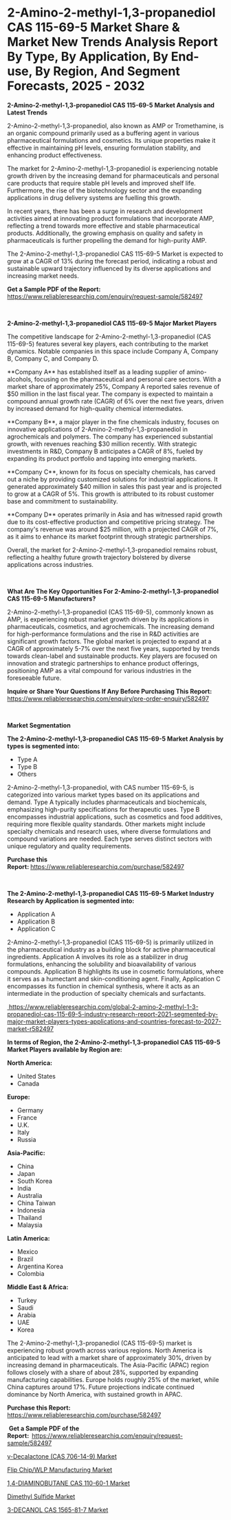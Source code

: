<p><h1>2-Amino-2-methyl-1,3-propanediol CAS 115-69-5 Market Share & Market New Trends Analysis Report By Type, By Application, By End-use, By Region, And Segment Forecasts, 2025 - 2032</h1></p><p><strong>2-Amino-2-methyl-1,3-propanediol CAS 115-69-5 Market Analysis and Latest Trends</strong></p>
<p><p>2-Amino-2-methyl-1,3-propanediol, also known as AMP or Tromethamine, is an organic compound primarily used as a buffering agent in various pharmaceutical formulations and cosmetics. Its unique properties make it effective in maintaining pH levels, ensuring formulation stability, and enhancing product effectiveness. </p><p>The market for 2-Amino-2-methyl-1,3-propanediol is experiencing notable growth driven by the increasing demand for pharmaceuticals and personal care products that require stable pH levels and improved shelf life. Furthermore, the rise of the biotechnology sector and the expanding applications in drug delivery systems are fuelling this growth. </p><p>In recent years, there has been a surge in research and development activities aimed at innovating product formulations that incorporate AMP, reflecting a trend towards more effective and stable pharmaceutical products. Additionally, the growing emphasis on quality and safety in pharmaceuticals is further propelling the demand for high-purity AMP.</p><p>The 2-Amino-2-methyl-1,3-propanediol CAS 115-69-5 Market is expected to grow at a CAGR of 13% during the forecast period, indicating a robust and sustainable upward trajectory influenced by its diverse applications and increasing market needs.</p></p>
<p><strong>Get a Sample PDF of the Report:&nbsp;</strong> <a href="https://www.reliableresearchiq.com/enquiry/request-sample/582497?utm_campaign=1900&utm_medium=2&utm_source=Github&utm_content=ia&utm_term=23032025&utm_id=2-amino-2-methyl-13-propanediol-cas-115-69-5">https://www.reliableresearchiq.com/enquiry/request-sample/582497</a></p>
<p>&nbsp;</p>
<p><strong>2-Amino-2-methyl-1,3-propanediol CAS 115-69-5 Major Market Players</strong></p>
<p><p>The competitive landscape for 2-Amino-2-methyl-1,3-propanediol (CAS 115-69-5) features several key players, each contributing to the market dynamics. Notable companies in this space include Company A, Company B, Company C, and Company D.</p><p>**Company A** has established itself as a leading supplier of amino-alcohols, focusing on the pharmaceutical and personal care sectors. With a market share of approximately 25%, Company A reported sales revenue of $50 million in the last fiscal year. The company is expected to maintain a compound annual growth rate (CAGR) of 6% over the next five years, driven by increased demand for high-quality chemical intermediates.</p><p>**Company B**, a major player in the fine chemicals industry, focuses on innovative applications of 2-Amino-2-methyl-1,3-propanediol in agrochemicals and polymers. The company has experienced substantial growth, with revenues reaching $30 million recently. With strategic investments in R&D, Company B anticipates a CAGR of 8%, fueled by expanding its product portfolio and tapping into emerging markets.</p><p>**Company C**, known for its focus on specialty chemicals, has carved out a niche by providing customized solutions for industrial applications. It generated approximately $40 million in sales this past year and is projected to grow at a CAGR of 5%. This growth is attributed to its robust customer base and commitment to sustainability.</p><p>**Company D** operates primarily in Asia and has witnessed rapid growth due to its cost-effective production and competitive pricing strategy. The company's revenue was around $25 million, with a projected CAGR of 7%, as it aims to enhance its market footprint through strategic partnerships.</p><p>Overall, the market for 2-Amino-2-methyl-1,3-propanediol remains robust, reflecting a healthy future growth trajectory bolstered by diverse applications across industries.</p></p>
<p>&nbsp;</p>
<p><strong>What Are The Key Opportunities For 2-Amino-2-methyl-1,3-propanediol CAS 115-69-5 Manufacturers?</strong></p>
<p><p>2-Amino-2-methyl-1,3-propanediol (CAS 115-69-5), commonly known as AMP, is experiencing robust market growth driven by its applications in pharmaceuticals, cosmetics, and agrochemicals. The increasing demand for high-performance formulations and the rise in R&D activities are significant growth factors. The global market is projected to expand at a CAGR of approximately 5-7% over the next five years, supported by trends towards clean-label and sustainable products. Key players are focused on innovation and strategic partnerships to enhance product offerings, positioning AMP as a vital compound for various industries in the foreseeable future.</p></p>
<p><strong>Inquire or Share Your Questions If Any Before Purchasing This Report:</strong> <a href="https://www.reliableresearchiq.com/enquiry/pre-order-enquiry/582497?utm_campaign=1900&utm_medium=2&utm_source=Github&utm_content=ia&utm_term=23032025&utm_id=2-amino-2-methyl-13-propanediol-cas-115-69-5">https://www.reliableresearchiq.com/enquiry/pre-order-enquiry/582497</a></p>
<p>&nbsp;</p>
<p><strong>Market Segmentation</strong></p>
<p><strong>The 2-Amino-2-methyl-1,3-propanediol CAS 115-69-5 Market Analysis by types is segmented into:</strong></p>
<p><ul><li>Type A</li><li>Type B</li><li>Others</li></ul></p>
<p><p>2-Amino-2-methyl-1,3-propanediol, with CAS number 115-69-5, is categorized into various market types based on its applications and demand. Type A typically includes pharmaceuticals and biochemicals, emphasizing high-purity specifications for therapeutic uses. Type B encompasses industrial applications, such as cosmetics and food additives, requiring more flexible quality standards. Other markets might include specialty chemicals and research uses, where diverse formulations and compound variations are needed. Each type serves distinct sectors with unique regulatory and quality requirements.</p></p>
<p><strong>Purchase this Report:&nbsp;</strong><a href="https://www.reliableresearchiq.com/purchase/582497?utm_campaign=1900&utm_medium=2&utm_source=Github&utm_content=ia&utm_term=23032025&utm_id=2-amino-2-methyl-13-propanediol-cas-115-69-5">https://www.reliableresearchiq.com/purchase/582497</a></p>
<p>&nbsp;</p>
<p><strong>The 2-Amino-2-methyl-1,3-propanediol CAS 115-69-5 Market Industry Research by Application is segmented into:</strong></p>
<p><ul><li>Application A</li><li>Application B</li><li>Application C</li></ul></p>
<p><p>2-Amino-2-methyl-1,3-propanediol (CAS 115-69-5) is primarily utilized in the pharmaceutical industry as a building block for active pharmaceutical ingredients. Application A involves its role as a stabilizer in drug formulations, enhancing the solubility and bioavailability of various compounds. Application B highlights its use in cosmetic formulations, where it serves as a humectant and skin-conditioning agent. Finally, Application C encompasses its function in chemical synthesis, where it acts as an intermediate in the production of specialty chemicals and surfactants.</p></p>
<p><a href="https://www.reliableresearchiq.com/global-2-amino-2-methyl-1-3-propanediol-cas-115-69-5-industry-research-report-2021-segmented-by-major-market-players-types-applications-and-countries-forecast-to-2027-market-r582497?utm_campaign=1900&utm_medium=2&utm_source=Github&utm_content=ia&utm_term=23032025&utm_id=2-amino-2-methyl-13-propanediol-cas-115-69-5">&nbsp;https://www.reliableresearchiq.com/global-2-amino-2-methyl-1-3-propanediol-cas-115-69-5-industry-research-report-2021-segmented-by-major-market-players-types-applications-and-countries-forecast-to-2027-market-r582497</a></p>
<p><strong>In terms of Region, the 2-Amino-2-methyl-1,3-propanediol CAS 115-69-5 Market Players available by Region are:</strong></p>
<p>
    <p> <strong> North America: </strong>
        <ul>
            <li>United States</li>
            <li>Canada</li>
        </ul>
        </p> 
    <p> <strong> Europe: </strong>
        <ul>
            <li>Germany</li>
            <li>France</li>
            <li>U.K.</li>
            <li>Italy</li>
            <li>Russia</li>
        </ul>
        </p> 
    <p> <strong> Asia-Pacific: </strong>
        <ul>
            <li>China</li>
            <li>Japan</li>
            <li>South Korea</li>
            <li>India</li>
            <li>Australia</li>
            <li>China Taiwan</li>
            <li>Indonesia</li>
            <li>Thailand</li>
            <li>Malaysia</li>
        </ul>
        </p> 
    <p> <strong> Latin America: </strong>
        <ul>
            <li>Mexico</li>
            <li>Brazil</li>
            <li>Argentina Korea</li>
            <li>Colombia</li>
        </ul>
        </p> 
    <p> <strong> Middle East & Africa: </strong>
        <ul>
            <li>Turkey</li>
            <li>Saudi</li>
            <li>Arabia</li>
            <li>UAE</li>
            <li>Korea</li>
        </ul>
    </p>
    </p>
<p><p>The 2-Amino-2-methyl-1,3-propanediol (CAS 115-69-5) market is experiencing robust growth across various regions. North America is anticipated to lead with a market share of approximately 30%, driven by increasing demand in pharmaceuticals. The Asia-Pacific (APAC) region follows closely with a share of about 28%, supported by expanding manufacturing capabilities. Europe holds roughly 25% of the market, while China captures around 17%. Future projections indicate continued dominance by North America, with sustained growth in APAC.</p></p>
<p><strong>Purchase this Report: </strong><a href="https://www.reliableresearchiq.com/purchase/582497?utm_campaign=1900&utm_medium=2&utm_source=Github&utm_content=ia&utm_term=23032025&utm_id=2-amino-2-methyl-13-propanediol-cas-115-69-5">https://www.reliableresearchiq.com/purchase/582497</a></p>
<p>&nbsp;<strong>Get a Sample PDF of the Report:&nbsp;&nbsp;</strong><a href="https://www.reliableresearchiq.com/enquiry/request-sample/582497?utm_campaign=1900&utm_medium=2&utm_source=Github&utm_content=ia&utm_term=23032025&utm_id=2-amino-2-methyl-13-propanediol-cas-115-69-5">https://www.reliableresearchiq.com/enquiry/request-sample/582497</a></p>
<p><strong></strong></p>
<p><p><a href="https://github.com/ayondaylos/Market-Research-Report-List-1/blob/main/g-decalactone-cas-706-14-9-market.md?utm_campaign=1900&utm_medium=2&utm_source=Github&utm_content=ia&utm_term=23032025&utm_id=2-amino-2-methyl-13-propanediol-cas-115-69-5">γ-Decalactone (CAS 706-14-9) Market</a></p><p><a href="https://github.com/laveeasaadrh/Market-Research-Report-List-1/blob/main/flip-chipwlp-manufacturing-market.md?utm_campaign=1900&utm_medium=2&utm_source=Github&utm_content=ia&utm_term=23032025&utm_id=2-amino-2-methyl-13-propanediol-cas-115-69-5">Flip Chip/WLP Manufacturing Market</a></p><p><a href="https://github.com/bichukapac/Market-Research-Report-List-1/blob/main/14-diaminobutane-cas-110-60-1-market.md?utm_campaign=1900&utm_medium=2&utm_source=Github&utm_content=ia&utm_term=23032025&utm_id=2-amino-2-methyl-13-propanediol-cas-115-69-5">1,4-DIAMINOBUTANE CAS 110-60-1 Market</a></p><p><a href="https://github.com/leoustolja/Market-Research-Report-List-1/blob/main/dimethyl-sulfide-market.md?utm_campaign=1900&utm_medium=2&utm_source=Github&utm_content=ia&utm_term=23032025&utm_id=2-amino-2-methyl-13-propanediol-cas-115-69-5">Dimethyl Sulfide Market</a></p><p><a href="https://github.com/madethkijori/Market-Research-Report-List-1/blob/main/3-decanol-cas-1565-81-7-market.md?utm_campaign=1900&utm_medium=2&utm_source=Github&utm_content=ia&utm_term=23032025&utm_id=2-amino-2-methyl-13-propanediol-cas-115-69-5">3-DECANOL CAS 1565-81-7 Market</a></p></p>